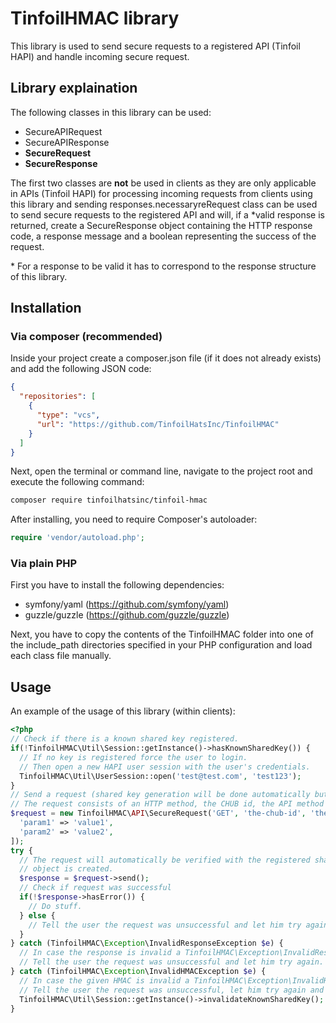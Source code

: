 TinfoilHMAC library
===================

This library is used to send secure requests to a registered API (Tinfoil HAPI) and handle incoming secure request.

## Library explaination

The following classes in this library can be used:
* SecureAPIRequest
* SecureAPIResponse
* **SecureRequest**
* **SecureResponse**

The first two classes are **not** be used in clients as they are only applicable in APIs (Tinfoil HAPI) for processing 
incoming requests from clients using this library and sending responses.necessaryreRequest class can be used to send secure requests to the registered API and will, if a *valid response is 
returned, create a SecureResponse object containing the HTTP response code, a response message and a boolean 
representing the success of the request.

\* For a response to be valid it has to correspond to the response structure of this library.

## Installation

### Via composer (recommended)

Inside your project create a composer.json file (if it does not already exists) and add the following JSON code:
```json
{
  "repositories": [
    {
      "type": "vcs",
      "url": "https://github.com/TinfoilHatsInc/TinfoilHMAC"
    }
  ]
}
```

Next, open the terminal or command line, navigate to the project root and execute the following command: 
```bash
composer require tinfoilhatsinc/tinfoil-hmac
```

After installing, you need to require Composer's autoloader:
```php
require 'vendor/autoload.php';
```

### Via plain PHP

First you have to install the following dependencies:
* symfony/yaml (https://github.com/symfony/yaml)
* guzzle/guzzle (https://github.com/guzzle/guzzle)

Next, you have to copy the contents of the TinfoilHMAC folder into one of the include_path directories specified in 
your PHP configuration and load each class file manually.

## Usage

An example of the usage of this library (within clients): 

```php
<?php
// Check if there is a known shared key registered.
if(!TinfoilHMAC\Util\Session::getInstance()->hasKnownSharedKey()) {
  // If no key is registered force the user to login.
  // Then open a new HAPI user session with the user's credentials.
  TinfoilHMAC\Util\UserSession::open('test@test.com', 'test123');
}
// Send a request (shared key generation will be done automatically but needs an active UserSession).
// The request consists of an HTTP method, the CHUB id, the API method and parameters if necessary.
$request = new TinfoilHMAC\API\SecureRequest('GET', 'the-chub-id', 'the-api-method', [
  'param1' => 'value1',
  'param2' => 'value2',
]);
try {
  // The request will automatically be verified with the registered shared key and a TinfoilHMAC\API\SecureResponse
  // object is created.
  $response = $request->send();
  // Check if request was successful
  if(!$response->hasError()) {
    // Do stuff.
  } else {
    // Tell the user the request was unsuccessful and let him try again.
  }
} catch (TinfoilHMAC\Exception\InvalidResponseException $e) {
  // In case the response is invalid a TinfoilHMAC\Exception\InvalidResponseException is thrown.
  // Tell the user the request was unsuccessful and let him try again.
} catch (TinfoilHMAC\Exception\InvalidHMACException $e) {
  // In case the given HMAC is invalid a TinfoilHMAC\Exception\InvalidHMACException is thrown.
  // Tell the user the request was unsuccessful, let him try again and invalidate the existing shared key.
  TinfoilHMAC\Util\Session::getInstance()->invalidateKnownSharedKey();
}
```